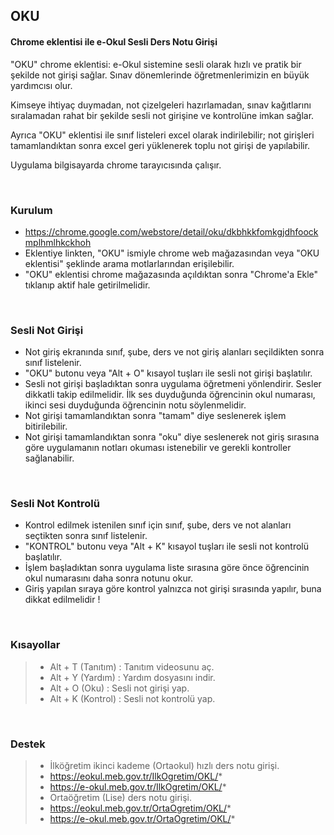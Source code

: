   ## OKU
  #### Chrome eklentisi ile e-Okul Sesli Ders Notu Girişi

"OKU" chrome eklentisi: e-Okul sistemine sesli olarak hızlı ve pratik bir şekilde not girişi sağlar. Sınav dönemlerinde öğretmenlerimizin en büyük yardımcısı olur.

Kimseye ihtiyaç duymadan, not çizelgeleri hazırlamadan, sınav kağıtlarını sıralamadan rahat bir şekilde sesli not girişine ve kontrolüne imkan sağlar.

Ayrıca "OKU" eklentisi ile sınıf listeleri excel olarak indirilebilir; not girişleri tamamlandıktan sonra excel geri yüklenerek toplu not girişi de yapılabilir.

Uygulama bilgisayarda chrome tarayıcısında çalışır.

<br>
  
  ### Kurulum
- https://chrome.google.com/webstore/detail/oku/dkbhkkfomkgjdhfoockmplhmlhkckhoh
- Eklentiye linkten, "OKU" ismiyle chrome web mağazasından veya "OKU eklentisi" şeklinde arama motlarlarından erişilebilir.
- "OKU" eklentisi chrome mağazasında açıldıktan sonra "Chrome'a Ekle" tıklanıp aktif hale getirilmelidir.

<br>

  ### Sesli Not Girişi
- Not giriş ekranında sınıf, şube, ders ve not giriş alanları seçildikten sonra sınıf listelenir.
- "OKU" butonu veya "Alt + O" kısayol tuşları ile sesli not girişi başlatılır.
- Sesli not girişi başladıktan sonra uygulama öğretmeni yönlendirir. Sesler dikkatli takip edilmelidir. İlk ses duyduğunda öğrencinin okul numarası, ikinci sesi duyduğunda öğrencinin notu söylenmelidir.
- Not girişi tamamlandıktan sonra "tamam" diye seslenerek işlem bitirilebilir.
- Not girişi tamamlandıktan sonra "oku" diye seslenerek not giriş sırasına göre uygulamanın notları okuması istenebilir ve gerekli kontroller sağlanabilir.

<br>

  ### Sesli Not Kontrolü
- Kontrol edilmek istenilen sınıf için sınıf, şube, ders ve not alanları seçtikten sonra sınıf listelenir.
- "KONTROL" butonu veya "Alt + K" kısayol tuşları ile sesli not kontrolü başlatılır.
- İşlem başladıktan sonra uygulama liste sırasına göre önce öğrencinin okul numarasını daha sonra notunu okur.
- Giriş yapılan sıraya göre kontrol yalnızca not girişi sırasında yapılır, buna dikkat edilmelidir !

<br>

  ### Kısayollar
>- Alt + T (Tanıtım)  : Tanıtım videosunu aç.
>- Alt + Y (Yardım)   : Yardım dosyasını indir.
>- Alt + O (Oku)        : Sesli not girişi yap.
>- Alt + K (Kontrol)  : Sesli not kontrolü yap.

<br>

  ### Destek
>- İlköğretim ikinci kademe (Ortaokul) hızlı ders notu girişi.
>  - https://eokul.meb.gov.tr/IlkOgretim/OKL/*
>  - https://e-okul.meb.gov.tr/IlkOgretim/OKL/*
>- Ortaöğretim (Lise) ders notu girişi.
>  - https://eokul.meb.gov.tr/OrtaOgretim/OKL/*
>  - https://e-okul.meb.gov.tr/OrtaOgretim/OKL/*

